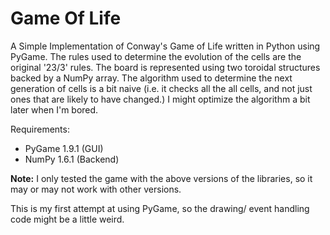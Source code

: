 Game Of Life
============

A Simple Implementation of Conway's Game of Life written
in Python using PyGame. The rules used to determine the
evolution of the cells are the original '23/3' rules. The
board is represented using two toroidal structures backed by
a NumPy array. The algorithm used to determine the next
generation of cells is a bit naive (i.e. it checks all the
all cells, and not just ones that are likely to have changed.)
I might optimize the algorithm a bit later when I'm bored.

Requirements:
* PyGame 1.9.1 (GUI)
* NumPy  1.6.1 (Backend)

**Note:** I only tested the game with the above versions of the libraries,
so it may or may not work with other versions.

This is my first attempt at using PyGame, so the drawing/
event handling code might be a little weird.

